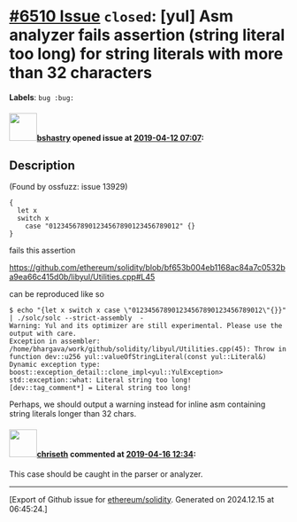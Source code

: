 # [\#6510 Issue](https://github.com/ethereum/solidity/issues/6510) `closed`: [yul] Asm analyzer fails assertion (string literal too long) for string literals with more than 32 characters
**Labels**: `bug :bug:`


#### <img src="https://avatars.githubusercontent.com/u/2388185?v=4" width="50">[bshastry](https://github.com/bshastry) opened issue at [2019-04-12 07:07](https://github.com/ethereum/solidity/issues/6510):

## Description

(Found by ossfuzz: issue 13929)

```
{
  let x
  switch x
    case "012345678901234567890123456789012" {}
}
```

fails this assertion

https://github.com/ethereum/solidity/blob/bf653b004eb1168ac84a7c0532ba9ea66c415d0b/libyul/Utilities.cpp#L45

can be reproduced like so
```
$ echo "{let x switch x case \"012345678901234567890123456789012\"{}}" | ./solc/solc --strict-assembly  -
Warning: Yul and its optimizer are still experimental. Please use the output with care.
Exception in assembler: /home/bhargava/work/github/solidity/libyul/Utilities.cpp(45): Throw in function dev::u256 yul::valueOfStringLiteral(const yul::Literal&)
Dynamic exception type: boost::exception_detail::clone_impl<yul::YulException>
std::exception::what: Literal string too long!
[dev::tag_comment*] = Literal string too long!
```

Perhaps, we should output a warning instead for inline asm containing string literals longer than 32 chars.

#### <img src="https://avatars.githubusercontent.com/u/9073706?v=4" width="50">[chriseth](https://github.com/chriseth) commented at [2019-04-16 12:34](https://github.com/ethereum/solidity/issues/6510#issuecomment-483640264):

This case should be caught in the parser or analyzer.


-------------------------------------------------------------------------------



[Export of Github issue for [ethereum/solidity](https://github.com/ethereum/solidity). Generated on 2024.12.15 at 06:45:24.]
